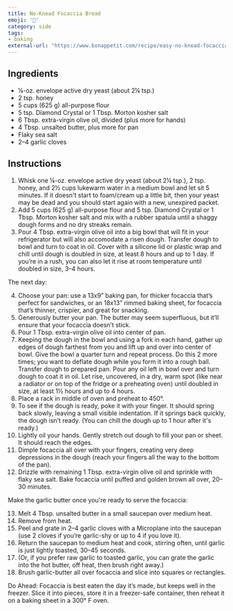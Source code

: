 ```yaml
---
title: No-Knead Focaccia Bread
emoji: '🌿'
category: side
tags:
- baking
external-url: "https://www.bonappetit.com/recipe/easy-no-knead-focaccia"
---
```


## Ingredients

- ¼-oz. envelope active dry yeast (about 2¼ tsp.)
- 2 tsp. honey
- 5 cups (625 g) all-purpose flour
- 5 tsp. Diamond Crystal or 1 Tbsp. Morton kosher salt
- 6 Tbsp. extra-virgin olive oil, divided (plus more for hands)
- 4 Tbsp. unsalted butter, plus more for pan
- Flaky sea salt
- 2–4 garlic cloves

## Instructions

1. Whisk one ¼-oz. envelope active dry yeast (about 2¼ tsp.), 2 tsp. honey, and 2½ cups lukewarm water in a medium bowl and let sit 5 minutes. If it doesn't start to foam/cream up a little bit, then your yeast may be dead and you should start again with a new, unexpired packet.
2. Add 5 cups (625 g) all-purpose flour and 5 tsp. Diamond Crystal or 1 Tbsp. Morton kosher salt and mix with a rubber spatula until a shaggy dough forms and no dry streaks remain.
3. Pour 4 Tbsp. extra-virgin olive oil into a big bowl that will fit in your refrigerator but will also accomodate a risen dough. Transfer dough to bowl and turn to coat in oil. Cover with a silicone lid or plastic wrap and chill until dough is doubled in size, at least 8 hours and up to 1 day. If you’re in a rush, you can also let it rise at room temperature until doubled in size, 3–4 hours.

The next day:

4. Choose your pan: use a 13x9” baking pan, for thicker focaccia that’s perfect for sandwiches, or an 18x13” rimmed baking sheet, for focaccia that’s thinner, crispier, and great for snacking.
5. Generously butter your pan. The butter may seem superfluous, but it’ll ensure that your focaccia doesn’t stick.
6. Pour 1 Tbsp. extra-virgin olive oil into center of pan.
7. Keeping the dough in the bowl and using a fork in each hand, gather up edges of dough farthest from you and lift up and over into center of bowl. Give the bowl a quarter turn and repeat process. Do this 2 more times; you want to deflate dough while you form it into a rough ball. Transfer dough to prepared pan. Pour any oil left in bowl over and turn dough to coat it in oil. Let rise, uncovered, in a dry, warm spot (like near a radiator or on top of the fridge or a preheating oven) until doubled in size, at least 1½ hours and up to 4 hours.
8. Place a rack in middle of oven and preheat to 450°.
9. To see if the dough is ready, poke it with your finger. It should spring back slowly, leaving a small visible indentation. If it springs back quickly, the dough isn’t ready. (You can chill the dough up to 1 hour after it's ready.)
10. Lightly oil your hands. Gently stretch out dough to fill your pan or sheet. It should reach the edges.
11. Dimple focaccia all over with your fingers, creating very deep depressions in the dough (reach your fingers all the way to the bottom of the pan).
12. Drizzle with remaining 1 Tbsp. extra-virgin olive oil and sprinkle with flaky sea salt. Bake focaccia until puffed and golden brown all over, 20–30 minutes.

Make the garlic butter once you're ready to serve the focaccia:

13. Melt 4 Tbsp. unsalted butter in a small saucepan over medium heat.
14. Remove from heat.
15. Peel and grate in 2–4 garlic cloves with a Microplane into the saucepan (use 2 cloves if you’re garlic-shy or up to 4 if you love it).
16. Return the saucepan to medium heat and cook, stirring often, until garlic is just lightly toasted, 30–45 seconds.
17. (Or, if you prefer raw garlic to toasted garlic, you can grate the garlic into the hot butter, off heat, then brush right away.)
18. Brush garlic-butter all over focaccia and slice into squares or rectangles.

Do Ahead: Focaccia is best eaten the day it’s made, but keeps well in the freezer. Slice it into pieces, store it in a freezer-safe container, then reheat it on a baking sheet in a 300° F oven.
